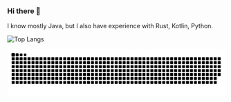 ### Hi there 👋

I know mostly Java, but I also have experience with Rust, Kotlin, Python.

![Top Langs](https://github-readme-stats.vercel.app/api/top-langs/?username=Ykong1337&layout=compact)

![](https://raw.githubusercontent.com/Ykong1337/Ykong1337/main/assets/github-contribution-grid-snake.svg)

<!--
**Ykong1337/Ykong1337** is a ✨ _special_ ✨ repository because its `README.md` (this file) appears on your GitHub profile.

Here are some ideas to get you started:

- 🔭 I’m currently working on ...
- 🌱 I’m currently learning ...
- 👯 I’m looking to collaborate on ...
- 🤔 I’m looking for help with ...
- 💬 Ask me about ...
- 📫 How to reach me: ...
- 😄 Pronouns: ...
- ⚡ Fun fact: ...
-->
